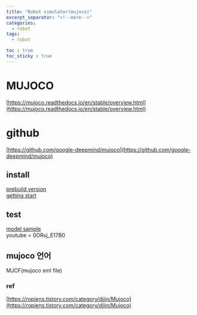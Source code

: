 ```yaml
---
title: "Robot simulator(mujoco)"
excerpt_separator: "<!--more-->"
categories:
  - robot
tags:
  - robot

toc : true
toc_sticky : true
---
```


# MUJOCO
[https://mujoco.readthedocs.io/en/stable/overview.html](https://mujoco.readthedocs.io/en/stable/overview.html)

# github
[https://github.com/google-deepmind/mujoco](https://github.com/google-deepmind/mujoco)

## install
[prebuild version](https://github.com/google-deepmind/mujoco/releases)     
[getting start](https://mujoco.readthedocs.io/en/latest/programming/#getting-started)      


## test
[model sample](https://mujoco.readthedocs.io/en/stable/models.html)     
youtube = 0ORsj_E17B0

## mujoco 언어
MJCF(mujoco xml file)   

### ref
[https://ropiens.tistory.com/category/djjin/Mujoco](https://ropiens.tistory.com/category/djjin/Mujoco)    
